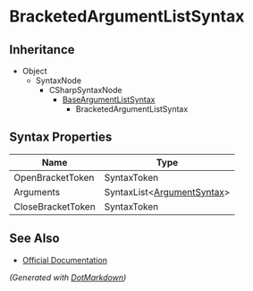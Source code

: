 # BracketedArgumentListSyntax

## Inheritance

* Object
  * SyntaxNode
    * CSharpSyntaxNode
      * [BaseArgumentListSyntax](BaseArgumentListSyntax.md)
        * BracketedArgumentListSyntax

## Syntax Properties

| Name              | Type                                             |
| ----------------- | ------------------------------------------------ |
| OpenBracketToken  | SyntaxToken                                      |
| Arguments         | SyntaxList\<[ArgumentSyntax](ArgumentSyntax.md)> |
| CloseBracketToken | SyntaxToken                                      |

## See Also

* [Official Documentation](https://docs.microsoft.com/en-us/dotnet/api/microsoft.codeanalysis.csharp.syntax.bracketedargumentlistsyntax)


*\(Generated with [DotMarkdown](http://github.com/JosefPihrt/DotMarkdown)\)*